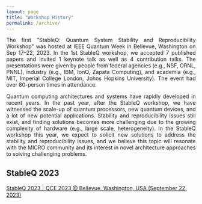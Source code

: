 ```yaml
---
layout: page
title: "Workshop History"
permalink: /archive/
---
```


<style>
    .justified-text {
      text-align: justify;
    }
</style>


<div class="justified-text">
<p>
The first "StableQ: Quantum System Stability and Reproducibility Workshop" was hosted at IEEE Quantum Week in Bellevue, Washington on Sep 17–22, 2023. In the 1st  StableQ workshop, we accepted 7 published papers and invited 1 keynote talk as well as 4 contribution talks. The presentations were given by people from federal agencies (e.g., NSF, ORNL, PNNL), industry (e.g., IBM, IonQ, Zapata Computing), and academia (e.g., MIT, Imperial College London, Johns Hopkins University). The event had over 80-person times in attendance.  
</p>
<p>
Quantum computing architectures and systems have rapidly developed in recent years. In the past year, after the StableQ workshop, we have witnessed the scale-up of quantum processors, new quantum devices, and a lot of new potential applications. Stability and reproducibility issues still exist, and finding solutions becomes more challenging due to the growing complexity of hardware (e.g., large scale, heterogeneity). In the StableQ workshop this year, we expect to solicit new solutions to address the stability and reproducibility issues, and we believe this topic will resonate with the MICRO community and its interest in novel architecture approaches to solving challenging problems.
</p>
</div>

<!-- Hide original 2023 description block below -->
<!--
<div class="justified-text">
  <p><strong>StableQ</strong> is a workshop dedicated to the stability and reproducibility of quantum computing systems. It brings together researchers across the stack — from devices and control, to architecture, compilers, algorithms, benchmarking, error mitigation, and error correction — to share practical methods, datasets, and evaluations.</p>

  <p><strong>Latest edition:</strong> StableQ 2024 was held on <strong>November 3, 2024</strong>, in <strong>Austin, Texas, USA</strong>, co‑located with <strong>MICRO 2024</strong> at the <strong>AT&amp;T Hotel and Conference Center</strong>. See the <a href="{{ '/StableQ2024/' | relative_url }}">2024 program and materials</a>.</p>

  <p><strong>Origins:</strong> The inaugural workshop took place during <strong>IEEE Quantum Week (QCE)</strong> in Bellevue, Washington (September 17–22, 2023), bringing together participants from government, industry, and academia. It featured peer‑reviewed papers, a keynote, and contributed talks. See the <a href="https://stableq.github.io/">2023 archive</a>.</p>
</div>


<h2>StableQ 2024</h2>
<a href="{{ '/StableQ2024/' | relative_url }}">StableQ 2024 | MICRO 2024 @ Austin, Texas, USA (November 3, 2024)</a>
-->

<h2>StableQ 2023</h2>
<a href = "https://stableq.github.io/">StableQ 2023｜QCE 2023 @ Bellevue, Washington, USA (September 22, 2023)</a>
